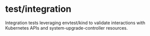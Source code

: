 # test/integration

Integration tests leveraging envtest/kind to validate interactions with Kubernetes APIs and system-upgrade-controller resources.
